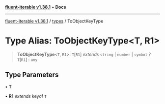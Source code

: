 [**fluent-iterable v1.38.1**](../../README.md) • **Docs**

***

[fluent-iterable v1.38.1](../../README.md) / [types](../README.md) / ToObjectKeyType

# Type Alias: ToObjectKeyType\<T, R1\>

> **ToObjectKeyType**\<`T`, `R1`\>: `T`\[`R1`\] *extends* `string` \| `number` \| `symbol` ? `T`\[`R1`\] : `any`

## Type Parameters

• **T**

• **R1** *extends* keyof `T`
